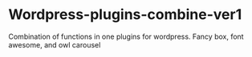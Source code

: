 # Wordpress-plugins-combine-ver1
Combination of functions in one plugins for wordpress. Fancy box, font awesome, and owl carousel
